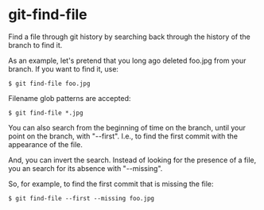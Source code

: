 # git-find-file
Find a file through git history by searching back through the
history of the branch to find it.


As an example, let's pretend that you long ago deleted foo.jpg
from your branch. If you want to find it, use:

    $ git find-file foo.jpg

Filename glob patterns are accepted:

    $ git find-file *.jpg

You can also search from the beginning of time on the branch, until
your point on the branch, with "--first". I.e., to find the
first commit with the appearance of the file.

And, you can invert the search. Instead of looking for the presence
of a file, you an search for its absence with "--missing".

So, for example, to find the first commit that is missing the file:

    $ git find-file --first --missing foo.jpg
